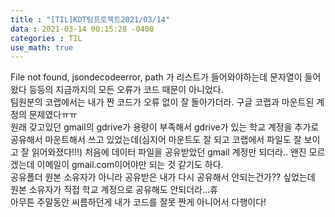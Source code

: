 ```yaml
---
title : "[TIL]KDT팀프로젝트2021/03/14"
data : 2021-03-14 00:15:28 -0400
categories : TIL
use_math: true
---
```

File not found, jsondecodeerror, path 가 리스트가 들어와야하는데 문자열이 들어왔다 등등의 지금까지의 모든 오류가 코드 때문이 아니었다.  
팀원분의 코랩에서는 내가 짠 코드가 오류 없이 잘 돌아가더라. 구글 코랩과 마운트된 계정의 문제였다ㅠㅠ  
원래 갖고있던 gmail의 gdrive가 용량이 부족해서 gdrive가 있는 학교 계정을 추가로 공유해서 마운트해서 쓰고 있었는데(심지어 마운트도 잘 되고 코랩에서 파일도 잘 보이고 잘 읽어와졌다!!!) 처음에 데이터 파일을 공유받았던 gmail 계정만 되더라.. 왠진 모르겠는데 이메일이 gmail.com이어야만 되는 것 같기도 하다.  
공유폴더 원본 소유자가 아니라 공유받은 내가 다시 공유해서 안되는건가?? 싶었는데 원본 소유자가 직접 학교 계정으로 공유해도 안되더라…휴  
아무튼 주말동안 씨름하던게 내가 코드를 잘못 짠게 아니어서 다행이다!  